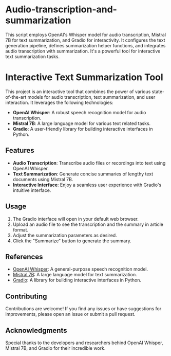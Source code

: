 # Audio-transcription-and-summarization
This script employs OpenAI's Whisper model for audio transcription, Mistral 7B for text summarization, and Gradio for interactivity. It configures the text generation pipeline, defines summarization helper functions, and integrates audio transcription with summarization. It's a powerful tool for interactive text summarization tasks.



# Interactive Text Summarization Tool

This project is an interactive tool that combines the power of various state-of-the-art models for audio transcription, text summarization, and user interaction. It leverages the following technologies:

- **OpenAI Whisper**: A robust speech recognition model for audio transcription.
- **Mistral 7B**: A large language model for various text related tasks.
- **Gradio**: A user-friendly library for building interactive interfaces in Python.

## Features

- **Audio Transcription**: Transcribe audio files or recordings into text using OpenAI Whisper.
- **Text Summarization**: Generate concise summaries of lengthy text documents using Mistral 7B.
- **Interactive Interface**: Enjoy a seamless user experience with Gradio's intuitive interface.

## Usage 


1. The Gradio interface will open in your default web browser.
2. Upload an audio file to see the transcription and the summary in article format.
3. Adjust the summarization parameters as desired.
4. Click the "Summarize" button to generate the summary.

## References

- [OpenAI Whisper]([https://github.com/openai/whisper](https://huggingface.co/openai/whisper-base)): A general-purpose speech recognition model.
- [Mistral 7B]([https://github.com/microsoft/mistral](https://huggingface.co/mistralai/Mistral-7B-v0.1)): A large language model for text summarization.
- [Gradio](https://github.com/gradio-app/gradio): A library for building interactive interfaces in Python.

## Contributing

Contributions are welcome! If you find any issues or have suggestions for improvements, please open an issue or submit a pull request.


## Acknowledgments

Special thanks to the developers and researchers behind OpenAI Whisper, Mistral 7B, and Gradio for their incredible work.
